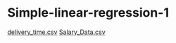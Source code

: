 # Simple-linear-regression-1
[delivery_time.csv](https://github.com/rushikeshw791/Simple-linear-regression-1/files/9693212/delivery_time.csv)
[Salary_Data.csv](https://github.com/rushikeshw791/Simple-linear-regression-1/files/9693213/Salary_Data.csv)
